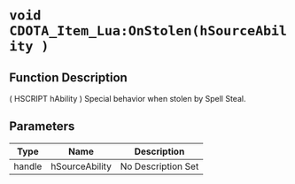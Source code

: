 # `void CDOTA_Item_Lua:OnStolen(hSourceAbility )`
## Function Description
( HSCRIPT hAbility ) Special behavior when stolen by Spell Steal.
## Parameters
Type|Name|Description
--|--|--
handle|hSourceAbility|No Description Set
